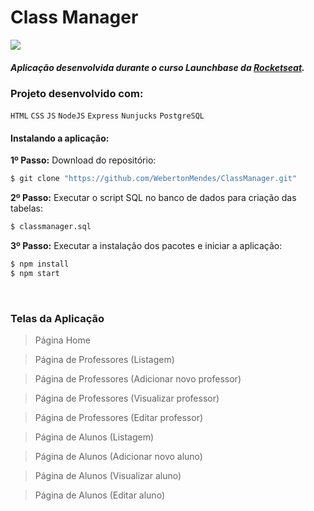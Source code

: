 # Class Manager

![](https://raw.githubusercontent.com/WebertonMendes/GymManager/master/screen/GymManager10_Logo.png)
<br>
##### Aplicação desenvolvida durante o curso Launchbase da <a href="https://rocketseat.com.br/" target="_blank">Rocketseat</a>.

### Projeto desenvolvido com:
`HTML` `CSS` `JS` `NodeJS` `Express` `Nunjucks` `PostgreSQL`
<br>
#### Instalando a aplicação:

**1º Passo:** Download do repositório:
```sh
$ git clone "https://github.com/WebertonMendes/ClassManager.git"
```

**2º Passo:** Executar o script SQL no banco de dados para criação das tabelas:
```sh
$ classmanager.sql
```

**3º Passo:** Executar a instalação dos pacotes e iniciar a aplicação:
```sh
$ npm install
$ npm start
```
<br>

### Telas da Aplicação

> Página Home
![]()<br>

> Página de Professores (Listagem)
![]()<br>

> Página de Professores (Adicionar novo professor)
![]()<br>

> Página de Professores (Visualizar professor)
![]()<br>

> Página de Professores (Editar professor)
![]()<br>

> Página de Alunos (Listagem)
![]()<br>

> Página de Alunos (Adicionar novo aluno)
![]()<br>

> Página de Alunos (Visualizar aluno)
![]()<br>

> Página de Alunos (Editar aluno)
![]()<br>